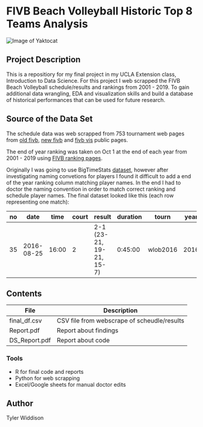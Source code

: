 #                       FIVB Beach Volleyball Historic Top 8 Teams Analysis



![Image of Yaktocat](https://www.sportface.it/wp-content/uploads/2018/05/FIVB-Beach-Volley-World-Tour-Logo.jpg)
## Project Description
This is a repositiory for my final project in my UCLA Extension class, Introduction to Data Science.
For this project I web scrapped the FIVB Beach Volleyball schedule/results and rankings from 2001 - 2019. To gain additional data wrangling, EDA and visualization skills and build a database of historical performances that can be used for future research.

## Source of the Data Set
The schedule data was web scrapped from 753 tournament web pages from [old fivb](http://www.fivb.org/EN/BeachVolleyball/Competitions/Competitions.htm), [new fivb](https://www.fivb.org/EN/BeachVolleyball/calendar.asp) and [fivb vis](https://www.fivb.org/visasp/JS_BMatchList.aspx?TournCode=&Phase=2) public pages.

The end of year ranking was taken on Oct 1 at the end of each year from 2001 - 2019 using [FIVB ranking pages](http://www.fivb.org/Vis/Public/JS/Beach/SeasonRank.aspx?Gender=1&id=BTechPlayW&Date=20191001).

Originally I was going to use BigTimeStats [dataset](https://github.com/BigTimeStats/beach-volleyball/tree/master/data), however after investigating naming convetions for players I found it difficult to add a end of the year ranking column matching player names. In the end I had to doctor the naming convention in order to match correct ranking and schedule player names. The final dataset looked like this (each row representing one match):

|no|date|time|court|result|duration|tourn|year|phase|team_a|team_a_country|team_b|team_b_country|winning_country|team_a_rank|player_1_team_a|player_2_team_a|team_b_rank|player_1_team_b|player_2_team_b|gender|team_a_sets_won|team_b_sets_won|team_a_game_one_points|team_b_game_one_points|team_a_game_two_points|team_b_game_two_points|team_a_game_three_points|team_b_game_three_points|tourn_rank
|-|-|-|-|-|-|-|-|-|-|-|-|-|-|-|-|-|-|-|-|-|-|-|-|-|-|-|-|-|-|
|35|2016-08-25|16:00|2|2-1 (23-21, 19-21, 15-7)|0:45:00|wlob2016|2016|Pool B|larissa/talita|bra|van der vlist/van gestel|ned|bra|3|larissa|talita|25|van der vlist|van gestel|w|2|1|23|21|10|21|15|7|43.03|

 ## Contents
 
|File|Description|
|-|-|
|final_df.csv|CSV file from webscrape of scheudle/results|
|Report.pdf|Report about findings|
|DS_Report.pdf|Report about code|

### Tools
- R for final code and reports
- Python for web scrapping
- Excel/Google sheets for manual doctor edits

## Author
Tyler Widdison





